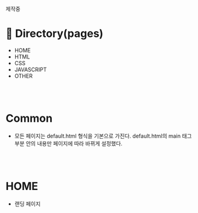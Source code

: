 제작중

# 📁 Directory(pages)
- HOME
- HTML
- CSS
- JAVASCRIPT
- OTHER

<br><br>

# Common
- 모든 페이지는 default.html 형식을 기본으로 가진다. default.html의 main 태그 부분 안의 내용만 페이지에 따라 바뀌게 설정했다.

<br><br>

# HOME
- 랜딩 페이지
